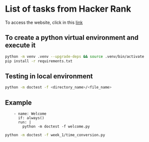 # List of tasks from Hacker Rank
To access the website, click in this [link](https://www.hackerrank.com/dashboard)

## To create a python virtual environment and execute it
```sh
python -m venv .venv --upgrade-deps && source .venv/bin/activate
pip install -r requirements.txt
```

## Testing in local environment 
```sh
python -m doctest -f <directory_name>/<file_name>
```

## Example
```
    - name: Welcome
      if: always()
      run: |
        python -m doctest -f welcome.py 
```
```sh
python -m doctest -f week_1/time_conversion.py
```
